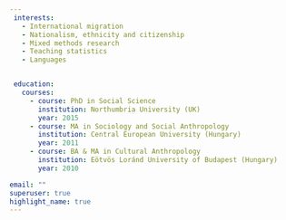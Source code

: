 ```yaml
---
 interests:
   - International migration
   - Nationalism, ethnicity and citizenship
   - Mixed methods research
   - Teaching statistics
   - Languages


 education:
   courses:
     - course: PhD in Social Science
       institution: Northumbria University (UK)
       year: 2015
     - course: MA in Sociology and Social Anthropology
       institution: Central European University (Hungary)
       year: 2011
     - course: BA & MA in Cultural Anthropology
       institution: Eötvös Loránd University of Budapest (Hungary)
       year: 2010

email: ""
superuser: true
highlight_name: true
---
```

